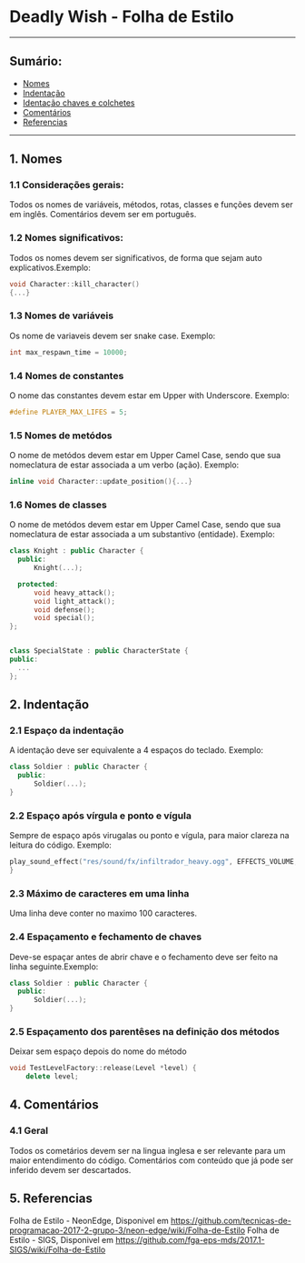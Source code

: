# Deadly Wish - Folha de Estilo
---
## Sumário:
  * [Nomes](#nomes)
  * [Indentação](#indentacao)
  * [Identação chaves e colchetes](#identação)
  * [Comentários](#comentarios)
  * [Referencias](#referencias)
---
## 1. Nomes<a name="nomes"></a>
### 1.1 Considerações gerais:  
Todos os nomes de variáveis, métodos, rotas, classes e funções devem ser em inglês. Comentários devem ser em português.
### 1.2 Nomes significativos:
Todos os nomes devem ser significativos, de forma que sejam auto explicativos.Exemplo:
```cpp
void Character::kill_character()
{...}
```
### 1.3 Nomes de variáveis
Os nome de variaveis devem ser snake case. Exemplo:
```cpp
int max_respawn_time = 10000;
```
### 1.4 Nomes de constantes
O nome das constantes devem estar em Upper with Underscore. Exemplo:
```cpp
#define PLAYER_MAX_LIFES = 5;
```
### 1.5 Nomes de metódos
O nome de metódos devem estar em Upper Camel Case, sendo que sua nomeclatura de estar associada a um verbo (ação). Exemplo:
```cpp
inline void Character::update_position(){...}
```
### 1.6 Nomes de classes
O nome de metódos devem estar em Upper Camel Case, sendo que sua nomeclatura de estar associada a um substantivo (entidade). Exemplo:
```cpp
class Knight : public Character {
  public:
      Knight(...);

  protected:
      void heavy_attack();
      void light_attack();
      void defense();
      void special();
};


class SpecialState : public CharacterState {
public:
  ...
};
```

## 2. Indentação<a name="indentacao"></a>
### 2.1 Espaço da indentação
A identação deve ser equivalente a 4 espaços do teclado. Exemplo:
```cpp
class Soldier : public Character {
  public:
      Soldier(...);
}
```
### 2.2 Espaço após vírgula e ponto e vígula
Sempre de espaço após virugalas ou ponto e vígula, para maior clareza na leitura do código. Exemplo:
```cpp
play_sound_effect("res/sound/fx/infiltrador_heavy.ogg", EFFECTS_VOLUME, 0);
}
```
### 2.3 Máximo de caracteres em uma linha
Uma linha deve conter no maximo 100 caracteres.

### 2.4 Espaçamento e fechamento de chaves
Deve-se espaçar antes de abrir chave e o fechamento deve ser feito na linha seguinte.Exemplo:
```cpp
class Soldier : public Character {
  public:
      Soldier(...);
}
```

### 2.5 Espaçamento dos parentêses na definição dos métodos
Deixar sem espaço depois do nome do método

```cpp
void TestLevelFactory::release(Level *level) {
    delete level;
```

## 4. Comentários<a name="comentarios"></a>

### 4.1 Geral
Todos os cometários devem ser na lingua inglesa e ser relevante para um maior entendimento do código. Comentários com conteúdo que já pode ser inferido devem ser descartados.


## 5. Referencias<a name="referencias"></a>
Folha de Estilo - NeonEdge, Disponivel em  https://github.com/tecnicas-de-programacao-2017-2-grupo-3/neon-edge/wiki/Folha-de-Estilo
Folha de Estilo - SIGS, Disponivel em https://github.com/fga-eps-mds/2017.1-SIGS/wiki/Folha-de-Estilo
